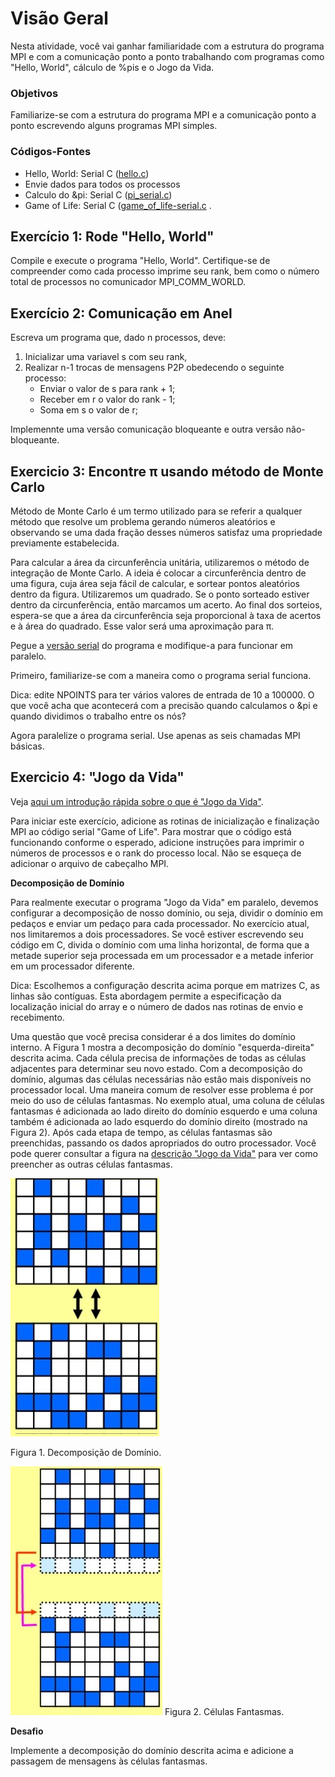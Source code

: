 
# Visão Geral

Nesta atividade, você vai ganhar familiaridade com a estrutura do programa MPI e com a comunicação ponto a ponto trabalhando com programas como "Hello, World", cálculo de %pis e o Jogo da Vida.

### Objetivos

Familiarize-se com a estrutura do programa MPI e a comunicação ponto a ponto escrevendo alguns programas MPI simples.

### Códigos-Fontes

- Hello, World: Serial C ([hello.c](hello.c))
- Envie dados para todos os processos 
- Calculo do &pi: Serial C  ([pi_serial.c](pi_serial.c))
- Game of Life: Serial C  ([game_of_life-serial.c](game_of_life-serial.c) 
.
## Exercício 1: Rode "Hello, World"

Compile  e execute o programa "Hello, World". Certifique-se de compreender como cada processo imprime seu rank, bem como o número total de processos no comunicador MPI_COMM_WORLD.

## Exercício 2: Comunicação em Anel

Escreva um programa que, dado n processos, deve:
1. Inicializar uma variavel s com seu rank,
2. Realizar n-1 trocas de mensagens P2P obedecendo o seguinte processo:
   - Enviar o valor de s para rank + 1;
   - Receber em r o valor do rank - 1;
   - Soma em s o valor de r;

Implemennte uma versão comunicação bloqueante e outra versão não-bloqueante.


## Exercicio 3: Encontre &pi; usando método de Monte Carlo

Método de Monte Carlo é um termo utilizado para se referir a qualquer método que resolve um problema gerando números aleatórios e observando se uma dada fração desses números satisfaz uma propriedade previamente estabelecida.

Para calcular a área da circunferência unitária, utilizaremos o método de integração de Monte Carlo. A ideia é colocar a circunferência dentro de uma figura, cuja área seja fácil de calcular, e sortear pontos aleatórios dentro da figura. Utilizaremos um quadrado. Se o ponto sorteado estiver dentro da circunferência, então marcamos um acerto. Ao final dos sorteios, espera-se que a área da circunferência seja proporcional à taxa de acertos e à área do quadrado. Esse valor será uma aproximação para &pi;.

Pegue a [versão serial](serial_pi.c) do programa e modifique-a para funcionar em paralelo.

Primeiro, familiarize-se com a maneira como o programa serial funciona. 

Dica: edite NPOINTS para ter vários valores de entrada de 10 a 100000. 
O que você acha que acontecerá com a precisão quando calculamos o &pi e quando dividimos o trabalho entre os nós?

Agora paralelize o programa serial. Use apenas as seis chamadas MPI básicas.


## Exercicio 4:  "Jogo da Vida"


Veja [aqui um introdução rápida sobre o que é "Jogo da Vida"](game_of_life.md).

Para iniciar este exercício, adicione as rotinas de inicialização e finalização MPI ao código serial "Game of Life". 
Para mostrar que o código está funcionando conforme o esperado, adicione instruções para imprimir o  números de processos e o rank do processo local. 
Não se esqueça de adicionar o arquivo de cabeçalho MPI.

**Decomposição de Domínio**

Para realmente executar o programa "Jogo da Vida" em paralelo, devemos configurar a decomposição de nosso domínio, ou seja, dividir o domínio em pedaços e enviar um pedaço para cada processador. No exercício atual, nos limitaremos a dois processadores. Se você estiver escrevendo seu código em C, divida o domínio com uma linha horizontal, de forma que a metade superior seja processada em um processador e a metade inferior em um processador diferente.

Dica: Escolhemos a configuração descrita acima porque em matrizes C, as linhas são contíguas. Esta abordagem permite a especificação da localização inicial do array e o número de dados nas rotinas de envio e recebimento.

Uma questão que você precisa considerar é a dos limites do domínio interno. A Figura 1 mostra a decomposição do domínio "esquerda-direita" descrita acima. Cada célula precisa de informações de todas as células adjacentes para determinar seu novo estado. Com a decomposição do domínio, algumas das células necessárias não estão mais disponíveis no processador local. Uma maneira comum de resolver esse problema é por meio do uso de células fantasmas. No exemplo atual, uma coluna de células fantasmas é adicionada ao lado direito do domínio esquerdo e uma coluna também é adicionada ao lado esquerdo do domínio direito (mostrado na Figura 2). Após cada etapa de tempo, as células fantasmas são preenchidas, passando os dados apropriados do outro processador. Você pode querer consultar a figura na
[descrição "Jogo da Vida"](game_of_life.md) para ver como preencher as outras células fantasmas. 


<img src="lr_decomp_rot.jpg" alt="Figura 1"  with=400px>

Figura 1. Decomposição de Domínio.


<img src="ghost_rot.jpg" alt="Figura 2" with=400px>
Figura 2. Células Fantasmas.


**Desafio**

Implemente a decomposição do domínio descrita acima e adicione a passagem de mensagens às células fantasmas.

